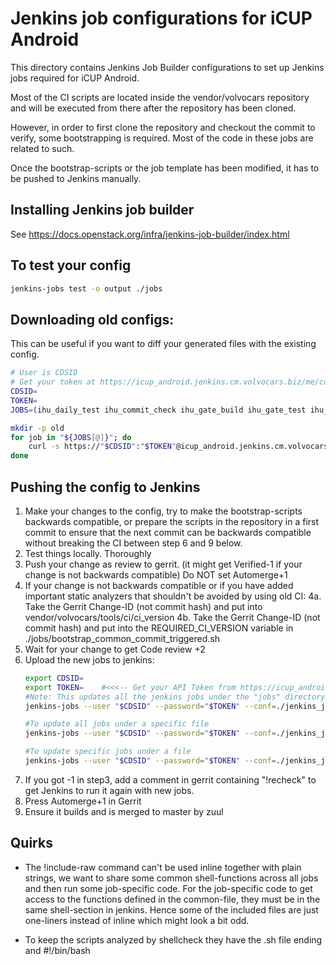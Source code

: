 # Jenkins job configurations for iCUP Android

This directory contains Jenkins Job Builder configurations to set up
Jenkins jobs required for iCUP Android.

Most of the CI scripts are located inside the vendor/volvocars repository 
and will be executed from there after the repository has been cloned.

However, in order to first clone the repository and checkout the commit to verify, 
some bootstrapping is required. Most of the code in these jobs are related to such.

Once the bootstrap-scripts or the job template has been modified, it has to be pushed to Jenkins manually.


## Installing Jenkins job builder

See https://docs.openstack.org/infra/jenkins-job-builder/index.html


## To test your config

```bash
jenkins-jobs test -o output ./jobs
```

## Downloading old configs:

This can be useful if you want to diff your generated files with the existing config.

```bash
# User is CDSID
# Get your token at https://icup_android.jenkins.cm.volvocars.biz/me/configure after logging in
CDSID=
TOKEN=
JOBS=(ihu_daily_test ihu_commit_check ihu_gate_build ihu_gate_test ihu_gate_test_flexray ihu_gate_test_audio ihu_gate_test_apix ihu_hourly_test ihu_hourly_test_flexray ihu_hourly_test_apix ihu_hourly_test_audio ihu_image_build icup_android_manifest_bump)

mkdir -p old
for job in "${JOBS[@]}"; do
    curl -s https://"$CDSID":"$TOKEN"@icup_android.jenkins.cm.volvocars.biz/job/"$job"/config.xml > old/"$job"
done
```


## Pushing the config to Jenkins

1. Make your changes to the config, try to make the bootstrap-scripts backwards compatible, or prepare the scripts
   in the repository in a first commit to ensure that the next commit can be backwards compatible without breaking
   the CI between step 6 and 9 below.
2. Test things locally. Thoroughly
3. Push your change as review to gerrit. (it might get Verified-1 if your change is not backwards compatible)
   Do NOT set Automerge+1
4. If your change is not backwards compatible or if you have added important static analyzers that shouldn't be avoided by using old CI:
    4a. Take the Gerrit Change-ID (not commit hash) and put into vendor/volvocars/tools/ci/ci_version
    4b. Take the Gerrit Change-ID (not commit hash) and put into the REQUIRED_CI_VERSION variable in ./jobs/bootstrap_common_commit_triggered.sh
5. Wait for your change to get Code review +2
6. Upload the new jobs to jenkins:
    ```bash
    export CDSID=
    export TOKEN=    #<<<-- Get your API Token from https://icup_android.jenkins.cm.volvocars.biz/me/configure
    #Note: This updates all the jenkins jobs under the "jobs" directory.
    jenkins-jobs --user "$CDSID" --password="$TOKEN" --conf=./jenkins_jobs.ini update ./jobs
    
    #To update all jobs under a specific file
    jenkins-jobs --user "$CDSID" --password="$TOKEN" --conf=./jenkins_jobs.ini update ./jobs/FILENAME.yml

    #To update specific jobs under a file
    jenkins-jobs --user "$CDSID" --password="$TOKEN" --conf=./jenkins_jobs.ini update ./jobs/FILENAME.yml JOBNAME1 JOBNAME2
    ```
7. If you got -1 in step3, add a comment in gerrit containing "!recheck" to get Jenkins to run it again with new jobs.
8. Press Automerge+1 in Gerrit
9. Ensure it builds and is merged to master by zuul


## Quirks

* The !include-raw command can't be used inline together with plain strings, we want to 
share some common shell-functions across all jobs and then run some job-specific code.
For the job-specific code to get access to the functions defined in the common-file, they
must be in the same shell-section in jenkins. Hence some of the included files are just one-liners
instead of inline which might look a bit odd. 

* To keep the scripts analyzed by shellcheck they have the .sh file ending and #!/bin/bash
